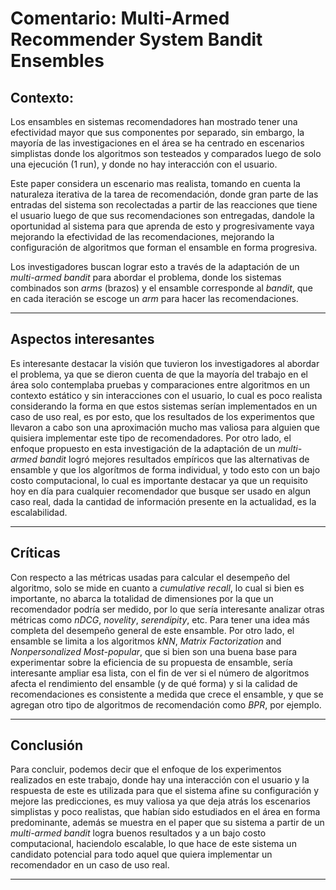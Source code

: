 # Comentario: Multi-Armed Recommender System Bandit Ensembles

## Contexto:

Los ensambles en sistemas recomendadores han mostrado tener una efectividad mayor que sus componentes por separado, sin embargo, la mayoría de las investigaciones en el área se ha centrado en escenarios simplistas donde los algoritmos son testeados y comparados luego de solo una ejecución (1 run), y donde no hay interacción con el usuario.

Este paper  considera un escenario mas realista, tomando en cuenta la naturaleza iterativa de la tarea de recomendación, donde gran parte de las entradas del sistema son recolectadas a partir de las reacciones que tiene el usuario luego de que sus recomendaciones son entregadas, dandole la oportunidad al sistema para que aprenda de esto y progresivamente vaya mejorando la efectividad de las recomendaciones, mejorando la configuración de algoritmos que forman el ensamble en forma progresiva.

Los investigadores buscan lograr esto a través de la adaptación de un *multi-armed bandit*  para abordar el problema, donde los sistemas combinados son *arms* (brazos) y el ensamble corresponde al *bandit*, que en cada iteración se escoge un *arm* para hacer las recomendaciones.

---
## Aspectos interesantes

Es interesante destacar la visión que tuvieron los investigadores al abordar el problema, ya que se dieron cuenta de que la mayoría del trabajo en el área solo contemplaba pruebas y comparaciones entre algoritmos en un contexto estático y sin interacciones con el usuario, lo cual es poco realista considerando la forma en que estos sistemas serían implementados en un caso de uso real, es por esto, que los resultados de los experimentos que llevaron a cabo son una aproximación mucho mas valiosa para alguien que quisiera implementar este tipo de recomendadores. Por otro lado, el enfoque propuesto en esta investigación de la adaptación de un *multi-armed bandit* logró mejores resultados empíricos que las alternativas de ensamble y que los algorítmos de forma individual, y todo esto con un bajo costo computacional, lo cual es importante destacar ya que un requisito hoy en día para cualquier recomendador que busque ser usado en algun caso real, dada la cantidad de información presente en la actualidad, es la escalabilidad.

---
## Críticas

Con respecto a las métricas usadas para calcular el desempeño del algoritmo, solo se mide en cuanto a *cumulative recall*, lo cual si bien es importante, no abarca la totalidad de dimensiones por la que un recomendador podría ser medido, por lo que sería interesante analizar otras métricas como *nDCG*, *novelity*, *serendipity*, etc. Para tener una idea más completa del desempeño general de este ensamble. Por otro lado, el ensamble se limita a los algoritmos *kNN*, *Matrix Factorization* and *Nonpersonalized Most-popular*, que si bien son una buena base para experimentar sobre la eficiencia de su propuesta de ensamble, sería interesante ampliar esa lista, con el fin de ver si el número de algoritmos afecta el rendimiento del ensamble (y de qué forma) y si la calidad de recomendaciones es consistente a medida que crece el ensamble, y que se agregan otro tipo de algoritmos de recomendación como *BPR*, por ejemplo.


---
## Conclusión

Para concluir, podemos decir que el enfoque de los experimentos realizados en este trabajo, donde hay una interacción con el usuario y la respuesta de este es utilizada para que el sistema afine su configuración y mejore las predicciones, es muy valiosa ya que deja atrás los escenarios simplistas y poco realistas, que habían sido estudiados en el área en forma predominante, además se muestra en el paper que su sistema a partir de un *multi-armed bandit* logra buenos resultados y a un bajo costo computacional, haciendolo escalable, lo que hace de este sistema un candidato potencial para todo aquel que quiera implementar un recomendador en un caso de uso real.

---